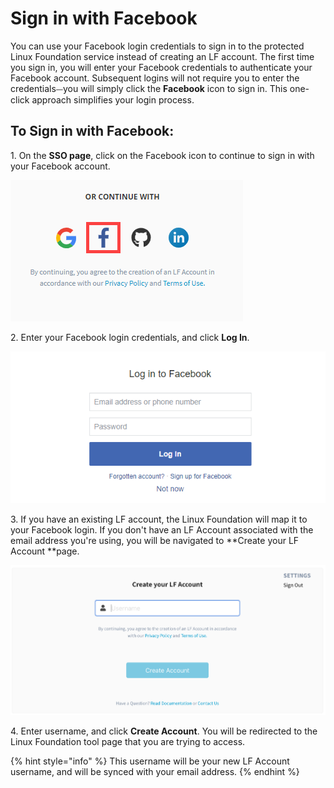# Sign in with Facebook

You can use your Facebook login credentials to sign in to the protected Linux Foundation service instead of creating an LF account. The first time you sign in, you will enter your Facebook credentials to authenticate your Facebook account. Subsequent logins will not require you to enter the credentials⏤you will simply click the **Facebook** icon to sign in. This one-click approach simplifies your login process.

## To Sign in with Facebook: <a href="to-log-in-with-facebook" id="to-log-in-with-facebook"></a>

1\. On the **SSO page**, click on the Facebook icon to continue to sign in with your Facebook account.

![Sign in with Facebook](../../.gitbook/assets/sign-in-with-facebook.png)

2\.  Enter your Facebook login credentials, and click **Log In**.

![Sign in with Facebook](../../.gitbook/assets/sign-in-with-facebook-2-.png)

3\. If you have an existing LF account, the Linux Foundation will map it to your Facebook login. If you don't have an LF Account associated with the email address you're using, you will be navigated to **Create your LF Account **page.                                                                                                                                             &#x20;

![](../../.gitbook/assets/create-lf-account-if-authenticating-via-other.png)

4\.  Enter username, and click **Create Account**. You will be redirected to the Linux Foundation tool page that you are trying to access.

{% hint style="info" %}
This username will be your new LF Account username, and will be synced with your email address.
{% endhint %}

